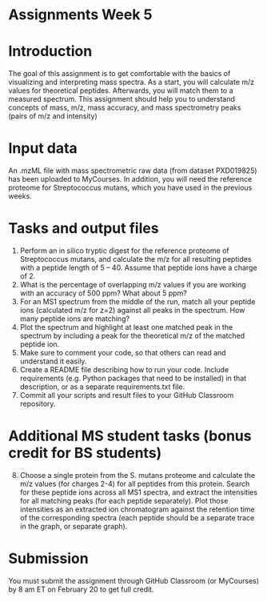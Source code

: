 # Assignments Week 5
# Introduction
The goal of this assignment is to get comfortable with the basics of visualizing and interpreting mass spectra. As a start, you will calculate m/z values for theoretical peptides. Afterwards, you will match them to a measured spectrum. This assignment should help you to understand concepts of mass, m/z, mass accuracy, and mass spectrometry peaks (pairs of m/z and intensity)
# Input data
An .mzML file with mass spectrometric raw data (from dataset PXD019825) has been uploaded to MyCourses. In addition, you will need the reference proteome for Streptococcus mutans, which you have used in the previous weeks.
# Tasks and output files
1)	Perform an in silico tryptic digest for the reference proteome of Streptococcus mutans, and calculate the m/z for all resulting peptides with a peptide length of 5 – 40. Assume that peptide ions have a charge of 2.
2)	What is the percentage of overlapping m/z values if you are working with an accuracy of 500 ppm? What about 5 ppm?
3)	For an MS1 spectrum from the middle of the run, match all your peptide ions (calculated m/z for z=2) against all peaks in the spectrum. How many peptide ions are matching?
4)	Plot the spectrum and highlight at least one matched peak in the spectrum by including a peak for the theoretical m/z of the matched peptide ion.
5)	Make sure to comment your code, so that others can read and understand it easily. 
6)	Create a README file describing how to run your code. Include requirements (e.g. Python packages that need to be installed) in that description, or as a separate requirements.txt file.
7)	Commit all your scripts and result files to your GitHub Classroom repository.
# Additional MS student tasks (bonus credit for BS students)
8)	Choose a single protein from the S. mutans proteome and calculate the m/z values (for charges 2-4) for all peptides from this protein. Search for these peptide ions across all MS1 spectra, and extract the intensities for all matching peaks (for each peptide separately). Plot those intensities as an extracted ion chromatogram against the retention time of the corresponding spectra (each peptide should be a separate trace in the graph, or separate graph).
# Submission
You must submit the assignment through GitHub Classroom (or MyCourses) by 8 am ET on February 20 to get full credit. 




